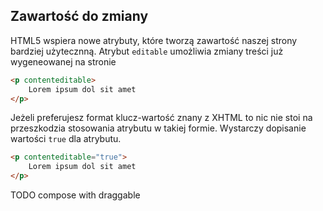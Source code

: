 
## Zawartość do zmiany

HTML5 wspiera nowe atrybuty, które tworzą zawartość naszej strony bardziej użytecznną. Atrybut `editable` umożliwia zmiany treści już wygeneowanej na stronie

```html
<p contenteditable>
    Lorem ipsum dol sit amet
</p>
```

Jeżeli preferujesz format klucz-wartość znany z XHTML to nic nie stoi na przeszkodzia stosowania atrybutu w takiej formie. Wystarczy dopisanie wartości `true` dla atrybutu.

```html
<p contenteditable="true">
    Lorem ipsum dol sit amet
</p>
```

TODO compose with draggable

